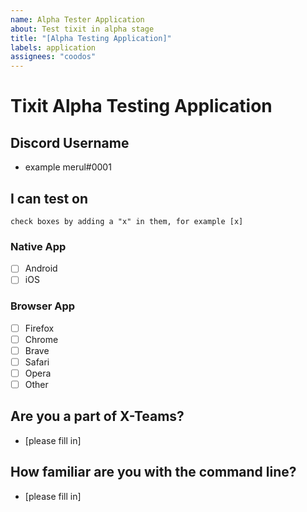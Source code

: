 ```yaml
---
name: Alpha Tester Application
about: Test tixit in alpha stage
title: "[Alpha Testing Application]"
labels: application
assignees: "coodos"
---
```


# Tixit Alpha Testing Application

## Discord Username

- example merul#0001

## I can test on

```
check boxes by adding a "x" in them, for example [x]
```

### Native App

- [ ] Android
- [ ] iOS

### Browser App

- [ ] Firefox
- [ ] Chrome
- [ ] Brave
- [ ] Safari
- [ ] Opera
- [ ] Other

## Are you a part of X-Teams?

- [please fill in]

## How familiar are you with the command line?

- [please fill in]

